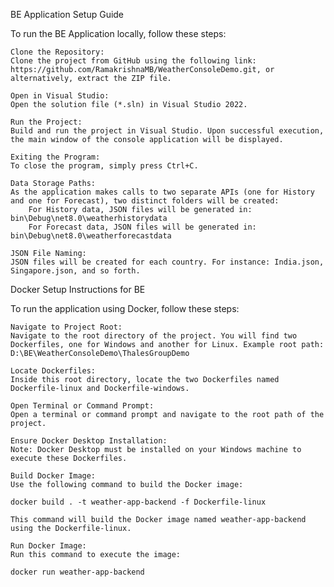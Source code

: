 BE Application Setup Guide

To run the BE Application locally, follow these steps:

    Clone the Repository:
    Clone the project from GitHub using the following link: https://github.com/RamakrishnaMB/WeatherConsoleDemo.git, or alternatively, extract the ZIP file.

    Open in Visual Studio:
    Open the solution file (*.sln) in Visual Studio 2022.

    Run the Project:
    Build and run the project in Visual Studio. Upon successful execution, the main window of the console application will be displayed.

    Exiting the Program:
    To close the program, simply press Ctrl+C.

    Data Storage Paths:
    As the application makes calls to two separate APIs (one for History and one for Forecast), two distinct folders will be created:
        For History data, JSON files will be generated in: bin\Debug\net8.0\weatherhistorydata
        For Forecast data, JSON files will be generated in: bin\Debug\net8.0\weatherforecastdata

    JSON File Naming:
    JSON files will be created for each country. For instance: India.json, Singapore.json, and so forth.


Docker Setup Instructions for BE

To run the application using Docker, follow these steps:

    Navigate to Project Root:
    Navigate to the root directory of the project. You will find two Dockerfiles, one for Windows and another for Linux. Example root path: D:\BE\WeatherConsoleDemo\ThalesGroupDemo

    Locate Dockerfiles:
    Inside this root directory, locate the two Dockerfiles named Dockerfile-linux and Dockerfile-windows.

    Open Terminal or Command Prompt:
    Open a terminal or command prompt and navigate to the root path of the project.

    Ensure Docker Desktop Installation:
    Note: Docker Desktop must be installed on your Windows machine to execute these Dockerfiles.

    Build Docker Image:
    Use the following command to build the Docker image:

    docker build . -t weather-app-backend -f Dockerfile-linux

    This command will build the Docker image named weather-app-backend using the Dockerfile-linux.

    Run Docker Image:
    Run this command to execute the image:

    docker run weather-app-backend